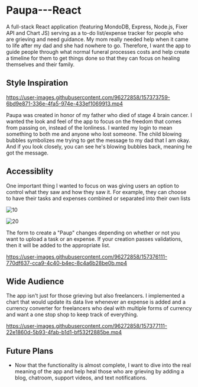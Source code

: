 # Paupa---React
A full-stack React application (featuring MondoDB, Express, Node.js, Fixer API and Chart JS) serving as a to-do list/expense tracker for people who are grieving and need guidance. My mom really needed help when it came to life after my dad and she had nowhere to go. Therefore, I want the app to guide people through what normal funeral processes costs and help create a timeline for them to get things done so that they can focus on healing themselves and their family. 

## Style Inspiration
https://user-images.githubusercontent.com/96272858/157373759-6bd9e871-336e-4fa5-974e-433ef1069913.mp4

Paupa was created in honor of my father who died of stage 4 brain cancer. I wanted the look and feel of the app to focus on the freedom that comes from passing on, instead of the lonliness. I wanted my login to mean something to both me and anyone who lost someone. The child blowing bubbles symbolizes me trying to get the message to my dad that I am okay. And if you look closely, you can see he's blowing bubbles back, meaning he got the message. 

## Accessiblity
One important thing I wanted to focus on was giving users an option to control what they saw and how they saw it. For example, they can choose to have their tasks and expenses combined or separated into their own lists

![10](https://user-images.githubusercontent.com/96272858/157374933-0bad33b4-3030-47ea-b10a-eff3a5f925f3.png)

![20](https://user-images.githubusercontent.com/96272858/157374936-e421cd0c-1534-408f-8405-6c87f5a89c0f.png)

The form to create a "Paup" changes depending on whether or not you want to upload a task or an expense. If your creation passes validations, then it will be added to the appropriate list. 

https://user-images.githubusercontent.com/96272858/157376111-770df637-cca9-4c40-b4ec-8c4a6b28be0b.mp4


## Wide Audience

The app isn't just for those grieving but also freelancers. I implemented a chart that would update its data live whenever an expense is added and a currency converter for freelancers who deal with multiple forms of currency and want a one stop shop to keep track of everything. 

https://user-images.githubusercontent.com/96272858/157377111-22e1860d-5b93-4fab-b1d1-bf532f2885be.mp4

## Future Plans
- Now that the functionality is almost complete, I want to dive into the real meaning of the app and help heal those who are grieving by adding a blog, chatroom, support videos, and text notifications.

